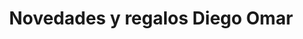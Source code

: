 ---
title: "Novedades y regalos Diego Omar"
url: /tepic/novedades-y-regalos-diego-omar/
shop: Andenken
---